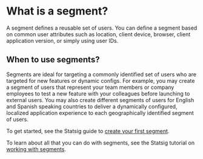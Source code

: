 # What is a segment?
A segment defines a reusable set of users. You can define a segment based on common user attributes such as location, client device, browser, client application version, or simply using user IDs. 


## When to use segments?
Segments are ideal for targeting a commonly identified set of users who are targeted for new features or dynamic configs. For example, you may create a segment of users that represent your team members or company employees to test a new feature with your colleagues before launching to external users. You may also create different segments of users for English and Spanish speaking countries to deliver a dynamically configured, localized application experience to each geographically identified segment of users.

To get started, see the Statsig guide to [create your first segment](https://docs.statsig.com/guides/first-segment).

To learn about all that you can do with segments, see the Statsig tutorial on [working with segments]().
